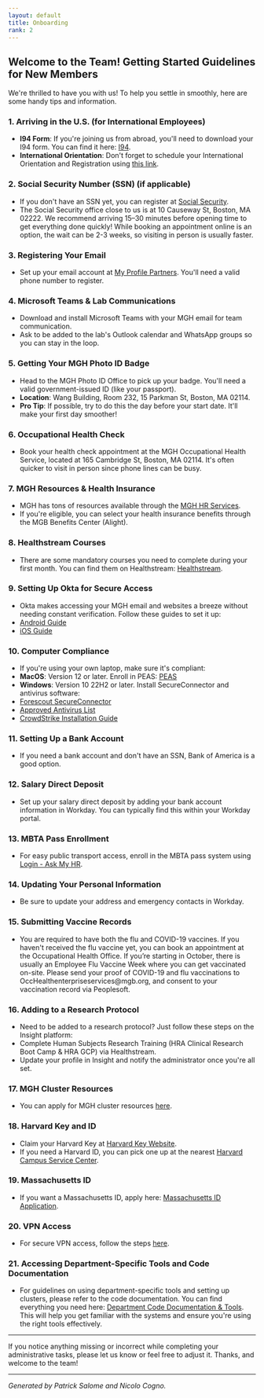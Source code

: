 ```yaml
---
layout: default
title: Onboarding
rank: 2
---
```


## Welcome to the Team! Getting Started Guidelines for New Members

We're thrilled to have you with us! To help you settle in smoothly, here are some handy tips and information.

### 1. Arriving in the U.S. (for International Employees)
<ul class="no-bullets">
<li><strong>I94 Form</strong>: If you're joining us from abroad, you'll need to download your I94 form. You can find it here: <a href="https://i94.cbp.dhs.gov/I94/#/recent-search">I94</a>.</li>
<li><strong>International Orientation</strong>: Don't forget to schedule your International Orientation and Registration using <a href="https://visamanager.partners.org/istart/controllers/start/StartEngine.cfm?serviceid=LimitedServicesLogonProvider">this link</a>.</li>
</ul>

### 2. Social Security Number (SSN) (if applicable)
<ul class="no-bullets">
<li>If you don't have an SSN yet, you can register at <a href="https://www.ssa.gov/">Social Security</a>.</li>
<li>The Social Security office close to us is at 10 Causeway St, Boston, MA 02222. We recommend arriving 15–30 minutes before opening time to get everything done quickly! While booking an appointment online is an option, the wait can be 2-3 weeks, so visiting in person is usually faster.</li>
</ul>

### 3. Registering Your Email
<ul class="no-bullets">
<li>Set up your email account at <a href="https://myprofile.partners.org/Public/NewRegister">My Profile Partners</a>. You'll need a valid phone number to register.</li>
</ul>

### 4. Microsoft Teams & Lab Communications
<ul class="no-bullets">
<li>Download and install Microsoft Teams with your MGH email for team communication.</li>
<li>Ask to be added to the lab's Outlook calendar and WhatsApp groups so you can stay in the loop.</li>
</ul>

### 5. Getting Your MGH Photo ID Badge
<ul class="no-bullets">
<li>Head to the MGH Photo ID Office to pick up your badge. You'll need a valid government-issued ID (like your passport).</li>
<li><strong>Location</strong>: Wang Building, Room 232, 15 Parkman St, Boston, MA 02114.</li>
<li><strong>Pro Tip</strong>: If possible, try to do this the day before your start date. It'll make your first day smoother!</li>
</ul>

### 6. Occupational Health Check
<ul class="no-bullets">
<li>Book your health check appointment at the MGH Occupational Health Service, located at 165 Cambridge St, Boston, MA 02114. It's often quicker to visit in person since phone lines can be busy.</li>
</ul>

### 7. MGH Resources & Health Insurance
<ul class="no-bullets">
<li>MGH has tons of resources available through the <a href="https://partnershealthcarehr.service-now.com/askmyhr">MGH HR Services</a>.</li>
<li>If you're eligible, you can select your health insurance benefits through the MGB Benefits Center (Alight).</li>
</ul>

### 8. Healthstream Courses
<ul class="no-bullets">
<li>There are some mandatory courses you need to complete during your first month. You can find them on Healthstream: <a href="http://www.partners.org/healthstream">Healthstream</a>.</li>
</ul>

### 9. Setting Up Okta for Secure Access
<ul class="no-bullets">
<li>Okta makes accessing your MGH email and websites a breeze without needing constant verification. Follow these guides to set it up:</li>
<li><a href="https://healthcare.mgb.org/streaming/OKTA/Android.html">Android Guide</a></li>
<li><a href="https://healthcare.mgb.org/streaming/OKTA/iOS.html">iOS Guide</a></li>
</ul>

### 10. Computer Compliance
<ul class="no-bullets">
<li>If you're using your own laptop, make sure it's compliant:</li>
<li><strong>MacOS</strong>: Version 12 or later. Enroll in PEAS: <a href="https://rc.partners.org/kb/article/3254">PEAS</a></li>
<li><strong>Windows</strong>: Version 10 22H2 or later. Install SecureConnector and antivirus software:</li>
<li><a href="https://rc.partners.org/computer">Forescout SecureConnector</a></li>
<li><a href="https://rc.partners.org/kb/article/1413">Approved Antivirus List</a></li>
<li><a href="https://rc.partners.org/security/secure-your-computer#crowdstrike-instructions-for-windows-install">CrowdStrike Installation Guide</a></li>
</ul>

### 11. Setting Up a Bank Account
<ul class="no-bullets">
<li>If you need a bank account and don't have an SSN, Bank of America is a good option.</li>
</ul>

### 12. Salary Direct Deposit
<ul class="no-bullets">
<li>Set up your salary direct deposit by adding your bank account information in Workday. You can typically find this within your Workday portal.</li>
</ul>

### 13. MBTA Pass Enrollment
<ul class="no-bullets">
<li>For easy public transport access, enroll in the MBTA pass system using <a href="http://partnershealthcarehr.service-now.com/askmyhr?id=sc_cat_item&table=sc_cat_item&sys_id=7ebe1fe747001e9092d34ab7536d4338&searchTerm=mbta">Login - Ask My HR</a>.</li>
</ul>

### 14. Updating Your Personal Information
<ul class="no-bullets">
<li>Be sure to update your address and emergency contacts in Workday.</li>
</ul>

### 15. Submitting Vaccine Records
<ul class="no-bullets">
<li>You are required to have both the flu and COVID-19 vaccines. If you haven't received the flu vaccine yet, you can book an appointment at the Occupational Health Office. If you’re starting in October, there is usually an Employee Flu Vaccine Week where you can get vaccinated on-site. Please send your proof of COVID-19 and flu vaccinations to OccHealthenterpriseservices@mgb.org, and consent to your vaccination record via Peoplesoft.</li>
</ul>

### 16. Adding to a Research Protocol
<ul class="no-bullets">
<li>Need to be added to a research protocol? Just follow these steps on the Insight platform:</li>
<li>Complete Human Subjects Research Training (HRA Clinical Research Boot Camp & HRA GCP) via Healthstream.</li>
<li>Update your profile in Insight and notify the administrator once you're all set.</li>
</ul>

### 17. MGH Cluster Resources
<ul class="no-bullets">
<li>You can apply for MGH cluster resources <a href="https://rc.partners.org/it-services/computational-resources">here</a>.</li>
</ul>

### 18. Harvard Key and ID
<ul class="no-bullets">
<li>Claim your Harvard Key at <a href="https://key.harvard.edu/select-user-type">Harvard Key Website</a>.</li>
<li>If you need a Harvard ID, you can pick one up at the nearest <a href="https://www.campusservicecenter.harvard.edu/contact">Harvard Campus Service Center</a>.</li>
</ul>

### 19. Massachusetts ID
<ul class="no-bullets">
<li>If you want a Massachusetts ID, apply here: <a href="https://www.mass.gov/how-to/apply-for-a-massachusetts-identification-card-mass-id">Massachusetts ID Application</a>.</li>
</ul>

### 20. VPN Access
<ul class="no-bullets">
<li>For secure VPN access, follow the steps <a href="https://rc.partners.org/kb/article/1470">here</a>.</li>
</ul>

### 21. Accessing Department-Specific Tools and Code Documentation
<ul class="no-bullets">
<li>For guidelines on using department-specific tools and setting up clusters, please refer to the code documentation. You can find everything you need here: <a href="https://docs.mghro.io/paga/latest/">Department Code Documentation & Tools</a>. This will help you get familiar with the systems and ensure you're using the right tools effectively.</li>
</ul>

---

If you notice anything missing or incorrect while completing your administrative tasks, please let us know or feel free to adjust it. Thanks, and welcome to the team!

---

*Generated by Patrick Salome and Nicolo Cogno.*